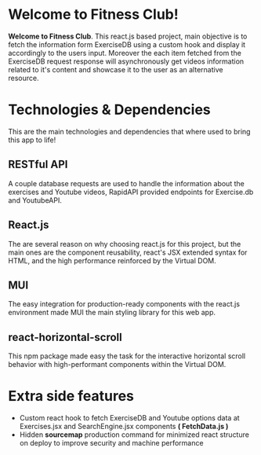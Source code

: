 # **Welcome to Fitness Club!**

**Welcome to Fitness Club**. This react.js based project, main objective is to fetch the information form ExerciseDB using a custom hook and display it accordingly to the users input. Moreover the each item fetched from the ExerciseDB request response will asynchronously get videos information related to it's content and showcase it to the user as an alternative resource.

# Technologies & Dependencies

This are the main technologies and dependencies that where used to bring this app to life!

## RESTful API

A couple database requests are used to handle the information about the exercises and Youtube videos, RapidAPI provided endpoints for Exercise.db and YoutubeAPI.

## React.js

The are several reason on why choosing react.js for this project, but the main ones are the component reusability, react's JSX extended syntax for HTML, and the high performance reinforced by the Virtual DOM.

## MUI

The easy integration for production-ready components with the react.js environment made MUI the main styling library for this web app.

## react-horizontal-scroll

This npm package made easy the task for the interactive horizontal scroll behavior with high-performant components within the Virtual DOM.

# Extra side features

-   Custom react hook to fetch ExerciseDB and Youtube options data at Exercises.jsx and SearchEngine.jsx components **( FetchData.js )**
-   Hidden **sourcemap** production command for minimized react structure on deploy to improve security and machine performance
